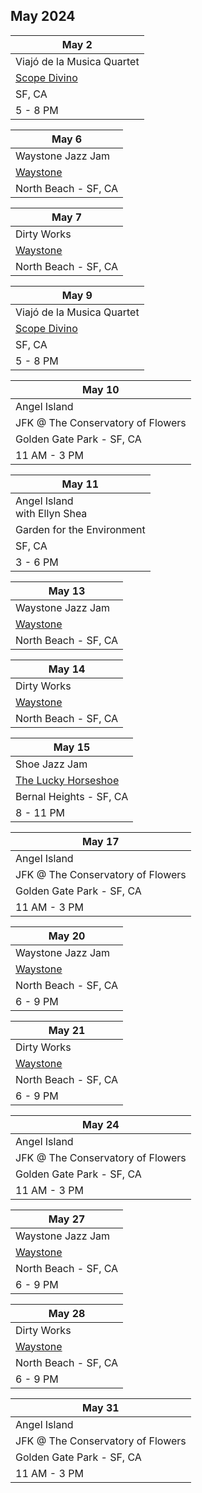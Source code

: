 ## May 2024

| May 2
|-
| Viajó de la Musica Quartet
| <a href="https://www.scopodivino.com" target="scopo">Scope Divino</a>
| SF, CA
| 5 - 8 PM

| May 6
|-
| Waystone Jazz Jam
| <a href="https://www.waystonesf.com" target="new">Waystone</a>
| North Beach - SF, CA

| May 7
|-
| Dirty Works
| <a href="https://www.waystonesf.com" target="new">Waystone</a>
| North Beach - SF, CA

| May 9
|-
| Viajó de la Musica Quartet
| <a href="https://www.scopodivino.com" target="scopo">Scope Divino</a>
| SF, CA
| 5 - 8 PM

| May 10
|-
| Angel Island
| JFK @ The Conservatory of Flowers
| Golden Gate Park - SF, CA
| 11 AM - 3 PM

| May 11
|-
| Angel Island<br>with Ellyn Shea
| Garden for the Environment
| SF, CA
| 3 - 6 PM

| May 13
|-
| Waystone Jazz Jam
| <a href="https://www.waystonesf.com" target="new">Waystone</a>
| North Beach - SF, CA

| May 14
|-
| Dirty Works
| <a href="https://www.waystonesf.com" target="new">Waystone</a>
| North Beach - SF, CA

| May 15
|-
| Shoe Jazz Jam
| <a href="https://www.theluckyhorseshoebar.com/" target="Shoe">The Lucky Horseshoe</a>
| Bernal Heights - SF, CA
| 8 - 11 PM

| May 17
|-
| Angel Island
| JFK @ The Conservatory of Flowers
| Golden Gate Park - SF, CA
| 11 AM - 3 PM

| May 20
|-
| Waystone Jazz Jam
| <a href="https://www.waystonesf.com" target="new">Waystone</a>
| North Beach - SF, CA
| 6 - 9 PM

| May 21
|-
| Dirty Works
| <a href="https://www.waystonesf.com" target="new">Waystone</a>
| North Beach - SF, CA
| 6 - 9 PM

| May 24
|-
| Angel Island
| JFK @ The Conservatory of Flowers
| Golden Gate Park - SF, CA
| 11 AM - 3 PM

| May 27
|-
| Waystone Jazz Jam
| <a href="https://www.waystonesf.com" target="new">Waystone</a>
| North Beach - SF, CA
| 6 - 9 PM

| May 28
|-
| Dirty Works
| <a href="https://www.waystonesf.com" target="new">Waystone</a>
| North Beach - SF, CA
| 6 - 9 PM

| May 31
|-
| Angel Island
| JFK @ The Conservatory of Flowers
| Golden Gate Park - SF, CA
| 11 AM - 3 PM
